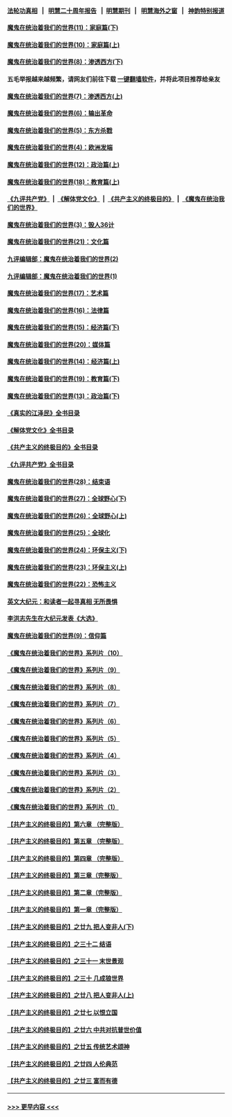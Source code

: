 #### [法轮功真相](https://github.com/gfw-breaker/truth/blob/master/README.md?t=0) &nbsp;&nbsp;|&nbsp;&nbsp; [明慧二十周年报告](https://github.com/gfw-breaker/mh-reports/blob/master/README.md?t=0) &nbsp;&nbsp;|&nbsp;&nbsp;[明慧期刊](https://github.com/gfw-breaker/mh-qikan) &nbsp;&nbsp;|&nbsp;&nbsp; [明慧海外之窗](https://github.com/gfw-breaker/mh-news/blob/master/README.md?t=0) &nbsp;&nbsp;|&nbsp;&nbsp; [神韵特别报道](https://github.com/gfw-breaker/mh-news/blob/master/shenyun.md?t=0)
#### [魔鬼在统治着我们的世界(11)：家庭篇(下)](../pages/nsc422/n10440961.md?t=12131450) 
#### [魔鬼在统治着我们的世界(10)：家庭篇(上)](../pages/nsc422/n10435448.md?t=12131450) 
#### [魔鬼在统治着我们的世界(8)：渗透西方(下)](../pages/nsc422/n10429603.md?t=12131450) 
#### 五毛举报越来越频繁，请网友们前往下载 [一键翻墙软件](https://github.com/gfw-breaker/ssr-accounts)，并将此项目推荐给亲友
#### [魔鬼在统治着我们的世界(7)：渗透西方(上)](../pages/nsc422/n10426013.md?t=12131450) 
#### [魔鬼在统治着我们的世界(6)：输出革命](../pages/nsc422/n10421536.md?t=12131450) 
#### [魔鬼在统治着我们的世界(5)：东方杀戮](../pages/nsc422/n10417707.md?t=12131450) 
#### [魔鬼在统治着我们的世界(4)：欧洲发端](../pages/nsc422/n10414890.md?t=12131450) 
#### [魔鬼在统治着我们的世界(12)：政治篇(上)](../pages/nsc422/n10444576.md?t=12131450) 
#### [魔鬼在统治着我们的世界(18)：教育篇(上)](../pages/nsc422/n10526970.md?t=12131450) 
#### [《九评共产党》](https://github.com/begood0513/9ping.md/blob/master/README.md) &nbsp;|&nbsp; [《解体党文化》](../../../../jtdwh.md/blob/master/README.md)  &nbsp;|&nbsp; [《共产主义的终极目的》](../../../../gczydzjmd.md/blob/master/README.md) &nbsp;|&nbsp; [《魔鬼在统治我们的世界》](../../../../mgztzwmdsj.md/blob/master/README.md) 
#### [魔鬼在统治着我们的世界(3)：毁人36计](../pages/nsc422/n10411583.md?t=12131450) 
#### [魔鬼在统治着我们的世界(21)：文化篇](../pages/nsc422/n10597706.md?t=12131450) 
#### [九评编辑部：魔鬼在统治着我们的世界(2)](../pages/nsc422/n10410036.md?t=12131450) 
#### [九评编辑部：魔鬼在统治着我们的世界(1)](../pages/nsc422/n10406825.md?t=12131450) 
#### [魔鬼在统治着我们的世界(17)：艺术篇](../pages/nsc422/n10499093.md?t=12131450) 
#### [魔鬼在统治着我们的世界(16)：法律篇](../pages/nsc422/n10485969.md?t=12131450) 
#### [魔鬼在统治着我们的世界(15)：经济篇(下)](../pages/nsc422/n10469975.md?t=12131450) 
#### [魔鬼在统治着我们的世界(20)：媒体篇](../pages/nsc422/n10586579.md?t=12131450) 
#### [魔鬼在统治着我们的世界(14)：经济篇(上)](../pages/nsc422/n10457370.md?t=12131450) 
#### [魔鬼在统治着我们的世界(19)：教育篇(下)](../pages/nsc422/n10564808.md?t=12131450) 
#### [魔鬼在统治着我们的世界(13)：政治篇(下)](../pages/nsc422/n10448270.md?t=12131450) 
#### [《真实的江泽民》全书目录](../pages/nsc422/n13721399.md?t=12131450) 
#### [《解体党文化》全书目录](../pages/nsc422/n13721157.md?t=12131450) 
#### [《共产主义的终极目的》全书目录](../pages/nsc422/n13721048.md?t=12131450) 
#### [《九评共产党》全书目录](../pages/nsc422/n13708085.md?t=12131450) 
#### [魔鬼在统治着我们的世界(28)：结束语](../pages/nsc422/n10936246.md?t=12131450) 
#### [魔鬼在统治着我们的世界(27)：全球野心(下)](../pages/nsc422/n10928319.md?t=12131450) 
#### [魔鬼在统治着我们的世界(26)：全球野心(上)](../pages/nsc422/n10900318.md?t=12131450) 
#### [魔鬼在统治着我们的世界(25)：全球化](../pages/nsc422/n10788205.md?t=12131450) 
#### [魔鬼在统治着我们的世界(24)：环保主义(下)](../pages/nsc422/n10695307.md?t=12131450) 
#### [魔鬼在统治着我们的世界(23)：环保主义(上)](../pages/nsc422/n10688613.md?t=12131450) 
#### [魔鬼在统治着我们的世界(22)：恐怖主义](../pages/nsc422/n10614727.md?t=12131450) 
#### [英文大纪元：和读者一起寻真相 无所畏惧](../pages/nsc422/n12542027.md?t=12131450) 
#### [李洪志先生在大纪元发表《大选》](../pages/nsc422/n12534746.md?t=12131450) 
#### [魔鬼在统治着我们的世界(9)：信仰篇](../pages/nsc422/n10432159.md?t=12131450) 
#### [《魔鬼在统治着我们的世界》系列片（10）](../pages/nsc422/n12292670.md?t=12131450) 
#### [《魔鬼在统治着我们的世界》系列片（9）](../pages/nsc422/n12290859.md?t=12131450) 
#### [《魔鬼在统治着我们的世界》系列片（8）](../pages/nsc422/n12287445.md?t=12131450) 
#### [《魔鬼在统治着我们的世界》系列片（7）](../pages/nsc422/n12283425.md?t=12131450) 
#### [《魔鬼在统治着我们的世界》系列片（6）](../pages/nsc422/n12282314.md?t=12131450) 
#### [《魔鬼在统治着我们的世界》系列片（5）](../pages/nsc422/n12281419.md?t=12131450) 
#### [《魔鬼在统治着我们的世界》系列片（4）](../pages/nsc422/n12274024.md?t=12131450) 
#### [《魔鬼在统治着我们的世界》系列片（3）](../pages/nsc422/n12271322.md?t=12131450) 
#### [《魔鬼在统治着我们的世界》系列片（2）](../pages/nsc422/n12269049.md?t=12131450) 
#### [《魔鬼在统治着我们的世界》系列片（1）](../pages/nsc422/n12267575.md?t=12131450) 
#### [【共产主义的终极目的】第六章 （完整版）](../pages/nsc422/n11428913.md?t=12131450) 
#### [【共产主义的终极目的】第五章 （完整版）](../pages/nsc422/n11428912.md?t=12131450) 
#### [【共产主义的终极目的】第四章 （完整版）](../pages/nsc422/n11428907.md?t=12131450) 
#### [【共产主义的终极目的】第三章（完整版）](../pages/nsc422/n11428848.md?t=12131450) 
#### [【共产主义的终极目的】第二章（完整版）](../pages/nsc422/n11428831.md?t=12131450) 
#### [【共产主义的终极目的】第一章（完整版）](../pages/nsc422/n11417651.md?t=12131450) 
#### [【共产主义的终极目的】之廿九 把人变非人(下)](../pages/nsc422/n11344140.md?t=12131450) 
#### [【共产主义的终极目的】之三十二 结语](../pages/nsc422/n11360535.md?t=12131450) 
#### [【共产主义的终极目的】之三十一 末世景观](../pages/nsc422/n11351129.md?t=12131450) 
#### [【共产主义的终极目的】之三十 几成狼世界](../pages/nsc422/n11348280.md?t=12131450) 
#### [【共产主义的终极目的】之廿八 把人变非人(上)](../pages/nsc422/n11340492.md?t=12131450) 
#### [【共产主义的终极目的】之廿七 以恨立国](../pages/nsc422/n11336944.md?t=12131450) 
#### [【共产主义的终极目的】之廿六 中共对抗普世价值](../pages/nsc422/n11324785.md?t=12131450) 
#### [【共产主义的终极目的】之廿五 传统艺术颂神](../pages/nsc422/n11296396.md?t=12131450) 
#### [【共产主义的终极目的】之廿四 人伦典范](../pages/nsc422/n11296397.md?t=12131450) 
#### [【共产主义的终极目的】之廿三 富而有德](../pages/nsc422/n11283598.md?t=12131450) 

----
#### [ >>> 更早内容 <<< ](../indexes/nsc422-earlier.md)
